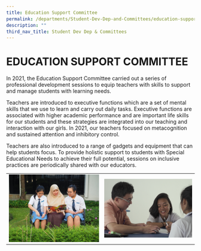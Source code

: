 ```yaml
---
title: Education Support Committee
permalink: /departments/Student-Dev-Dep-and-Committees/education-support-committee/
description: ""
third_nav_title: Student Dev Dep & Committees
---
```

# EDUCATION SUPPORT COMMITTEE
In 2021, the Education Support Committee carried out a series of professional development sessions to equip teachers with skills to support and manage students with learning needs. 

Teachers are introduced to executive functions which are a set of mental skills that we use to learn and carry out daily tasks. Executive functions are associated with higher academic performance and are important life skills for our students and these strategies are integrated into our teaching and interaction with our girls. In 2021, our teachers focused on metacognition and sustained attention and inhibitory control. 

Teachers are also introduced to a range of gadgets and equipment that can help students focus. To provide holistic support to students with Special Educational Needs to achieve their full potential, sessions on inclusive practices are periodically shared with our educators.

|   |   |
|---|---|
|  ![](/images/Departments/Student%20Dev%20Dep%20&%20Committees/PA266036-1024x768.jpg) |![](/images/Departments/Student%20Dev%20Dep%20&%20Committees/Consultation.png)   |